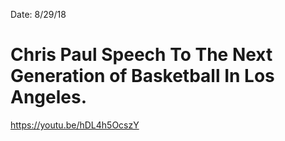 Date: 8/29/18

# Chris Paul Speech To The Next Generation of Basketball In Los Angeles.

https://youtu.be/hDL4h5OcszY